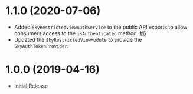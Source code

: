 # 1.1.0 (2020-07-06)
- Added `SkyRestrictedViewAuthService` to the public API exports to allow consumers access to the `isAuthenticated` method. [#6](https://github.com/blackbaud/skyux-lib-restricted-view/pull/6)
- Updated the `SkyRestrictedViewModule` to provide the `SkyAuthTokenProvider`.

# 1.0.0 (2019-04-16)
- Initial Release
